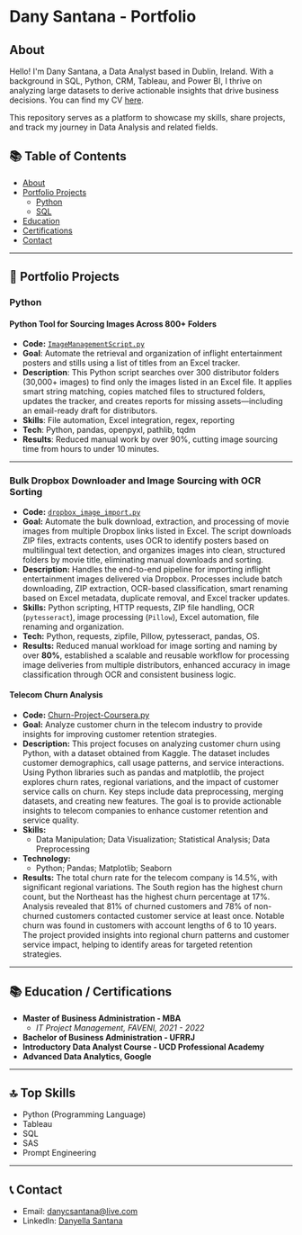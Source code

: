 # Dany Santana - Portfolio

## About
Hello! I'm Dany Santana, a Data Analyst based in Dublin, Ireland. With a background in SQL, Python, CRM, Tableau, and Power BI, I thrive on analyzing large datasets to derive actionable insights that drive business decisions. You can find my CV [here](https://github.com/DanyCSantana/Portfolio/blob/main/CV/DANYELLA%20SANTANA%20CV.pdf).

This repository serves as a platform to showcase my skills, share projects, and track my journey in Data Analysis and related fields.

## 📚 Table of Contents
- [About](#about)
- [Portfolio Projects](#portfolio-projects)
  - [Python](#python)
  - [SQL](#sql)
- [Education](#education)
- [Certifications](#certifications)
- [Contact](#contact)

---
## 🚀 Portfolio Projects

### Python

#### Python Tool for Sourcing Images Across 800+ Folders

- **Code:** [`ImageManagementScript.py`](https://github.com/DanyCSantana/Image-Sourcing-Automation)  
- **Goal**: Automate the retrieval and organization of inflight entertainment posters and stills using a list of titles from an Excel tracker.
- **Description**: This Python script searches over 300 distributor folders (30,000+ images) to find only the images listed in an Excel file. It applies smart string matching, copies matched files to structured folders, updates the tracker, and creates reports for missing assets—including an email-ready draft for distributors.
- **Skills**: File automation, Excel integration, regex, reporting  
- **Tech**: Python, pandas, openpyxl, pathlib, tqdm
- **Results**: Reduced manual work by over 90%, cutting image sourcing time from hours to under 10 minutes.


---

### Bulk Dropbox Downloader and Image Sourcing with OCR Sorting

- **Code:** [`dropbox_image_import.py`](https://github.com/DanyCSantana/Automate-Dropbox-downloader)  
- **Goal:** Automate the bulk download, extraction, and processing of movie images from multiple Dropbox links listed in Excel. The script downloads ZIP files, extracts contents, uses OCR to identify posters based on multilingual text detection, and organizes images into clean, structured folders by movie title, eliminating manual downloads and sorting.  
- **Description:** Handles the end-to-end pipeline for importing inflight entertainment images delivered via Dropbox. Processes include batch downloading, ZIP extraction, OCR-based classification, smart renaming based on Excel metadata, duplicate removal, and Excel tracker updates.  
- **Skills:** Python scripting, HTTP requests, ZIP file handling, OCR (`pytesseract`), image processing (`Pillow`), Excel automation, file renaming and organization.  
- **Tech:** Python, requests, zipfile, Pillow, pytesseract, pandas, OS.  
- **Results:** Reduced manual workload for image sorting and naming by over **80%**, established a scalable and reusable workflow for processing image deliveries from multiple distributors, enhanced accuracy in image classification through OCR and consistent business logic.


#### Telecom Churn Analysis
- **Code:** [Churn-Project-Coursera.py](https://github.com/DanyCSantana/Churn-Project-Coursera)
- **Goal:** Analyze customer churn in the telecom industry to provide insights for improving customer retention strategies.
- **Description:** This project focuses on analyzing customer churn using Python, with a dataset obtained from Kaggle. The dataset includes customer demographics, call usage patterns, and service interactions. Using Python libraries such as pandas and matplotlib, the project explores churn rates, regional variations, and the impact of customer service calls on churn. Key steps include data preprocessing, merging datasets, and creating new features. The goal is to provide actionable insights to telecom companies to enhance customer retention and service quality.
- **Skills:**
  - Data Manipulation; Data Visualization; Statistical Analysis; Data Preprocessing
- **Technology:**
  - Python; Pandas; Matplotlib; Seaborn
- **Results:** The total churn rate for the telecom company is 14.5%, with significant regional variations.
  The South region has the highest churn count, but the Northeast has the highest churn percentage at 17%.
  Analysis revealed that 81% of churned customers and 78% of non-churned customers contacted customer service at least once.
  Notable churn was found in customers with account lengths of 6 to 10 years.
  The project provided insights into regional churn patterns and customer service impact, helping to identify areas for targeted retention strategies.


---

## 📚 Education / Certifications
- **Master of Business Administration - MBA**
  - *IT Project Management, FAVENI, 2021 - 2022*
- **Bachelor of Business Administration - UFRRJ**
- **Introductory Data Analyst Course - UCD Professional Academy** 
- **Advanced Data Analytics, Google**

---

## 🔝 Top Skills
- Python (Programming Language)
- Tableau
- SQL
- SAS
- Prompt Engineering 

---

## 📞 Contact
- Email: danycsantana@live.com
- LinkedIn: [Danyella Santana](https://www.linkedin.com/in/danyella-santana)

